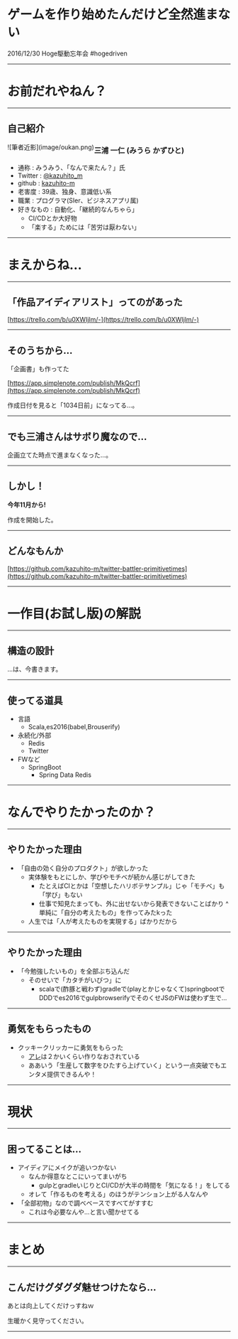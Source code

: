 # ゲームを作り始めたんだけど全然進まない

2016/12/30 Hoge駆動忘年会 #hogedriven

----

# お前だれやねん？

---

## 自己紹介

<style type="text/css">
div.picleft {
   float: left;
}
</style>
<div class="picleft">
![筆者近影](image/oukan.png)
</div>

### 三浦 一仁 (みうら かずひと)

+ 通称 : みうみう、「なんで来たん？」氏
+ Twitter : [@kazuhito_m](https://twitter.com/kazuhito_m)
+ github : [kazuhito-m](https://github.com/kazuhito-m)
+ 老害度 : 39歳、独身、意識低い系
+ 職業 : プログラマ(SIer、ビジネスアプリ属)
+ 好きなもの : 自動化、「継続的なんちゃら」
  + CI/CDとか大好物
  + 「楽する」ためには「苦労は厭わない」
----

# まえからね…

---

## 「作品アイディアリスト」ってのがあった

[https://trello.com/b/u0XWIjlm/-](https://trello.com/b/u0XWIjlm/-)

---

## そのうちから…

「企画書」も作ってた

[https://app.simplenote.com/publish/MkQcrf](https://app.simplenote.com/publish/MkQcrf)

作成日付を見ると「1034日前」になってる…。


---

## でも三浦さんはサボり魔なので…

企画立てた時点で進まなくなった…。

---

## しかし！

__今年11月から!__

作成を開始した。

---

## どんなもんか


[https://github.com/kazuhito-m/twitter-battler-primitivetimes](https://github.com/kazuhito-m/twitter-battler-primitivetimes)

----

# 一作目(お試し版)の解説

---

## 構造の設計

…は、今書きます。


---

## 使ってる道具

- 言語
  - Scala,es2016(babel,Brouserify)
- 永続化/外部
  - Redis
  - Twitter
- FWなど
  - SpringBoot
    - Spring Data Redis

----

# なんでやりたかったのか？

---

## やりたかった理由

- 「自由の効く自分のプロダクト」が欲しかった
  - 実体験をもとにしか、学びやモチベが続かん感じがしてきた
    - たとえばCIとかは「空想したハリボテサンプル」じゃ「モチベ」も「学び」もない
    - 仕事で知見たまっても、外に出せないから発表できないことばかり
^ 単純に「自分の考えたもの」を作ってみたkった
  - 人生では「人が考えたものを実現する」ばかりだから

---

## やりたかった理由

- 「今勉強したいもの」を全部ぶち込んだ
  - そのせいで「カタチがいびつ」に
    - scalaで(酢豚と戦わず)gradleで(playとかじゃなくて)springbootでDDDでes2016でgulpbrowserifyでそのくせJSのFWは使わず生で…

---

## 勇気をもらったもの

- クッキークリッカーに勇気をもらった
  - [アレ](https://www55.atwiki.jp/cookieclickerjpn/pages/22.html)は２かいくらい作りなおされている
  - ああいう「生産して数字をひたすら上げていく」という一点突破でもエンタメ提供できるんや！


----

# 現状

---

## 困ってることは…

- アイディアにメイクが追いつかない
  - なんか得意なとこにいってまいがち
    - gulpとgradleいじりとCI/CDが大半の時間を「気になる！」をしてる
  - オレて「作るものを考える」のほうがテンション上がる人なんや
- 「全部初物」なので調べベースですべてがすすむ
  - これは今必要なんや…と言い聞かせてる

----

# まとめ

---


## こんだけグダグダ魅せつけたなら…

あとは向上してくだけっすねｗ

生暖かく見守ってください。


---
